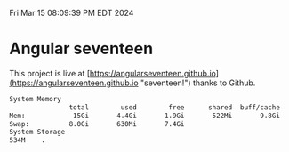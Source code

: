 Fri Mar 15 08:09:39 PM EDT 2024

# Angular seventeen


This project is live at [https://angularseventeen.github.io](https://angularseventeen.github.io "seventeen!") thanks to Github.

```bash
System Memory
               total        used        free      shared  buff/cache   available
Mem:            15Gi       4.4Gi       1.9Gi       522Mi       9.8Gi        10Gi
Swap:          8.0Gi       630Mi       7.4Gi
System Storage
534M	.
